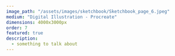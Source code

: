 ```yaml
---
image_path: "/assets/images/sketchbook/Sketchbook_page_6.jpeg"
medium: "Digital Illustration - Procreate"
dimensions: 4000x3000px 
order: 7
featured: true
description:
  - something to talk about 
---
```



